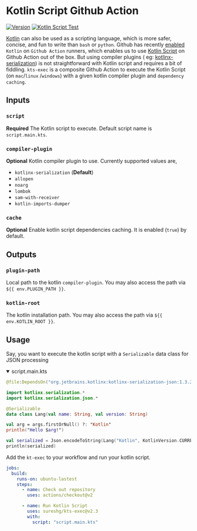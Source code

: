 # Kotlin Script Github Action

[![Version][gh_action_img]][gh_action] [![Kotlin Script Test][workflow_img]][workflow_url]

[Kotlin][0] can also be used as a scripting language, which is more safer, concise, and fun to write
than `bash` or `python`. Github has recently [enabled][3] `Kotlin` on `Github Action` runners, which
enables us to use [Kotlin Script][1] on Github Action out of the box. But using compiler plugins (
eg: [kotlinx-serialization][2]) is not straightforward with Kotlin script and requires a bit of
fiddling. `kts-exec` is a composite Github Action to execute the Kotlin Script (on `mac`/`linux`
/`windows`) with a given kotlin compiler plugin and `dependency caching`.

## Inputs

### `script`

**Required** The Kotlin script to execute. Default script name is `script.main.kts`.

### `compiler-plugin`

**Optional** Kotlin compiler plugin to use. Currently supported values are,

- `kotlinx-serialization` (**Default**)
- `allopen`
- `noarg`
- `lombok`
- `sam-with-receiver`
- `kotlin-imports-dumper`

### `cache`

**Optional** Enable kotlin script dependencies caching. It is enabled (`true`) by default.

## Outputs

### `plugin-path`

Local path to the kotlin `compiler-plugin`. You may also access the path via `${{ env.PLUGIN_PATH }}`.

### `kotlin-root`

The kotlin installation path. You may also access the path via `${{ env.KOTLIN_ROOT }}`.

## Usage

Say, you want to execute the kotlin script with a `Serializable` data class for JSON processing

<details open>
<summary>script.main.kts</summary>

```kotlin
@file:DependsOn("org.jetbrains.kotlinx:kotlinx-serialization-json:1.3.2")

import kotlinx.serialization.*
import kotlinx.serialization.json.*

@Serializable
data class Lang(val name: String, val version: String)

val arg = args.firstOrNull() ?: "Kotlin"
println("Hello $arg!")

val serialized = Json.encodeToString(Lang("Kotlin", KotlinVersion.CURRENT.toString()))
println(serialized)
```

</details>  

Add the `kt-exec` to your workflow and run your kotlin script.

```yml
jobs:
  build:
    runs-on: ubuntu-lastest
    steps:
      - name: Check out repository
        uses: actions/checkout@v2

      - name: Run Kotlin Script
        uses: sureshg/kts-exec@v2.3
        with:
          script: "script.main.kts"
```

[0]: https://kotlinlang.org/

[1]: https://kotlinlang.org/docs/command-line.html#run-scripts

[2]: https://kotlinlang.org/docs/serialization.html

[3]: https://github.com/actions/virtual-environments/issues/3687

[gh_action_img]: https://img.shields.io/github/v/tag/sureshg/kts-exec?color=24292e&label=Github%20Action&logo=Github&logoColor=ffffff&style=for-the-badge
[gh_action]: https://github.com/marketplace/actions/execute-kotlin-script

[workflow_img]: https://img.shields.io/github/workflow/status/sureshg/kts-exec/Kotlin%20Script%20Test?color=green&label=Kotlin%20Script%20Test&logo=github%20actions&logoColor=green&style=for-the-badge
[workflow_url]: https://github.com/sureshg/kts-exec/actions/workflows/test.yml

[composite_actions_syntax]: https://docs.github.com/en/actions/creating-actions/metadata-syntax-for-github-actions#runs-for-composite-actions

